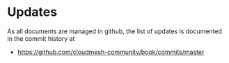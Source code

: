 # Updates

As all documents are managed in github, the list of updates is 
documented in the commit history at

* <https://github.com/cloudmesh-community/book/commits/master>

